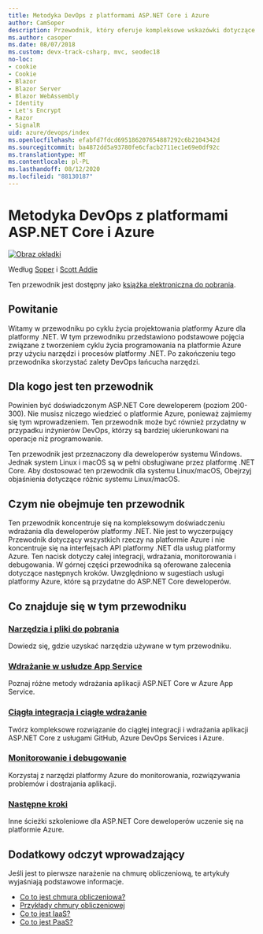 ```yaml
---
title: Metodyka DevOps z platformami ASP.NET Core i Azure
author: CamSoper
description: Przewodnik, który oferuje kompleksowe wskazówki dotyczące tworzenia potoku DevOps dla aplikacji ASP.NET Core hostowanej na platformie Azure.
ms.author: casoper
ms.date: 08/07/2018
ms.custom: devx-track-csharp, mvc, seodec18
no-loc:
- cookie
- Cookie
- Blazor
- Blazor Server
- Blazor WebAssembly
- Identity
- Let's Encrypt
- Razor
- SignalR
uid: azure/devops/index
ms.openlocfilehash: efabfd7fdcd695186207654887292c6b2104342d
ms.sourcegitcommit: ba4872dd5a93780fe6cfacb2711ec1e69e0df92c
ms.translationtype: MT
ms.contentlocale: pl-PL
ms.lasthandoff: 08/12/2020
ms.locfileid: "88130187"
---
```

# <a name="devops-with-aspnet-core-and-azure"></a>Metodyka DevOps z platformami ASP.NET Core i Azure

[![Obraz okładki](./media/cover-large.png)](https://aka.ms/devopsbook)

Według [Soper](https://twitter.com/camsoper) i [Scott Addie](https://twitter.com/scottaddie)

Ten przewodnik jest dostępny jako [książka elektroniczna do pobrania](https://aka.ms/devopsbook).

## <a name="welcome"></a>Powitanie 

Witamy w przewodniku po cyklu życia projektowania platformy Azure dla platformy .NET. W tym przewodniku przedstawiono podstawowe pojęcia związane z tworzeniem cyklu życia programowania na platformie Azure przy użyciu narzędzi i procesów platformy .NET. Po zakończeniu tego przewodnika skorzystać zalety DevOps łańcucha narzędzi.

## <a name="who-this-guide-is-for"></a>Dla kogo jest ten przewodnik

Powinien być doświadczonym ASP.NET Core deweloperem (poziom 200-300). Nie musisz niczego wiedzieć o platformie Azure, ponieważ zajmiemy się tym wprowadzeniem. Ten przewodnik może być również przydatny w przypadku inżynierów DevOps, którzy są bardziej ukierunkowani na operacje niż programowanie.

Ten przewodnik jest przeznaczony dla deweloperów systemu Windows. Jednak system Linux i macOS są w pełni obsługiwane przez platformę .NET Core. Aby dostosować ten przewodnik dla systemu Linux/macOS, Obejrzyj objaśnienia dotyczące różnic systemu Linux/macOS.

## <a name="what-this-guide-doesnt-cover"></a>Czym nie obejmuje ten przewodnik

Ten przewodnik koncentruje się na kompleksowym doświadczeniu wdrażania dla deweloperów platformy .NET. Nie jest to wyczerpujący Przewodnik dotyczący wszystkich rzeczy na platformie Azure i nie koncentruje się na interfejsach API platformy .NET dla usług platformy Azure. Ten nacisk dotyczy całej integracji, wdrażania, monitorowania i debugowania. W górnej części przewodnika są oferowane zalecenia dotyczące następnych kroków. Uwzględniono w sugestiach usługi platformy Azure, które są przydatne do ASP.NET Core deweloperów.

## <a name="whats-in-this-guide"></a>Co znajduje się w tym przewodniku

### <a name="tools-and-downloads"></a>[Narzędzia i pliki do pobrania](xref:azure/devops/tools-and-downloads)

Dowiedz się, gdzie uzyskać narzędzia używane w tym przewodniku.

### <a name="deploy-to-app-service"></a>[Wdrażanie w usłudze App Service](xref:azure/devops/deploy-to-app-service)

Poznaj różne metody wdrażania aplikacji ASP.NET Core w Azure App Service.

### <a name="continuous-integration-and-deployment"></a>[Ciągła integracja i ciągłe wdrażanie](xref:azure/devops/cicd)

Twórz kompleksowe rozwiązanie do ciągłej integracji i wdrażania aplikacji ASP.NET Core z usługami GitHub, Azure DevOps Services i Azure.

### <a name="monitor-and-debug"></a>[Monitorowanie i debugowanie](xref:azure/devops/monitor)

Korzystaj z narzędzi platformy Azure do monitorowania, rozwiązywania problemów i dostrajania aplikacji.

### <a name="next-steps"></a>[Następne kroki](xref:azure/devops/next-steps)

Inne ścieżki szkoleniowe dla ASP.NET Core deweloperów uczenie się na platformie Azure.

## <a name="additional-introductory-reading"></a>Dodatkowy odczyt wprowadzający

Jeśli jest to pierwsze narażenie na chmurę obliczeniową, te artykuły wyjaśniają podstawowe informacje.

* [Co to jest chmura obliczeniowa?](https://azure.microsoft.com/overview/what-is-cloud-computing/)
* [Przykłady chmury obliczeniowej](https://azure.microsoft.com/overview/examples-of-cloud-computing/)
* [Co to jest IaaS?](https://azure.microsoft.com/overview/what-is-iaas/)
* [Co to jest PaaS?](https://azure.microsoft.com/overview/what-is-paas/)
